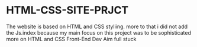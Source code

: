# HTML-CSS-SITE-PRJCT
The website is based on HTML and CSS styliing. more to that i did not add the Js.index because my main focus on this project was to be sophisticated more on HTML and CSS 
Front-End Dev 
Aim full stuck 
